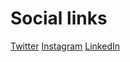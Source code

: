 # Social links

<a href="https://twitter.com/kalebkassaw">Twitter</a>
<a href="https://instagr.am/kalebkassaw">Instagram</a>
<a href="https://linkedin.com/in/kalebkassaw">LinkedIn</a>

#
